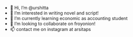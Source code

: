 - 👋 Hi, I’m @urshitta
- 👀 I’m interested in writing novel and script!
- 🌱 I’m currently learning economic as accounting student
- 💞️ I’m looking to collaborate on froyonion!
- 📫 contact me on instagram at arsitaps

<!---
urshitta/urshitta is a ✨ special ✨ repository because its `README.md` (this file) appears on your GitHub profile.
You can click the Preview link to take a look at your changes.
--->
